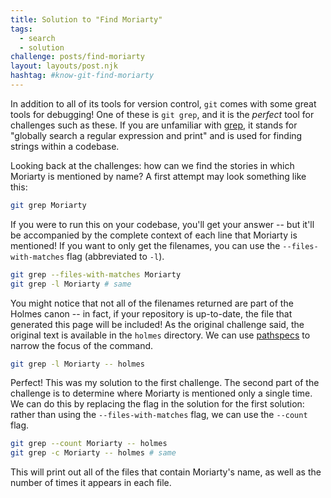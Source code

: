```yaml
---
title: Solution to "Find Moriarty"
tags:
  - search
  - solution
challenge: posts/find-moriarty
layout: layouts/post.njk
hashtag: #know-git-find-moriarty
---
```


In addition to all of its tools for version control, `git` comes with some great tools for debugging! One of these is `git grep`, and it is the _perfect_ tool for challenges such as these. If you are unfamiliar with [grep](https://en.wikipedia.org/wiki/Grep), it stands for "globally search a regular expression and print" and is used for finding strings within a codebase.

Looking back at the challenges: how can we find the stories in which Moriarty is mentioned by name? A first attempt may look something like this:

```bash
git grep Moriarty
```

If you were to run this on your codebase, you'll get your answer -- but it'll be accompanied by the complete context of each line that Moriarty is mentioned! If you want to only get the filenames, you can use the `--files-with-matches` flag (abbreviated to `-l`).

```bash
git grep --files-with-matches Moriarty
git grep -l Moriarty # same
```

You might notice that not all of the filenames returned are part of the Holmes canon -- in fact, if your repository is up-to-date, the file that generated this page will be included! As the original challenge said, the original text is available in the `holmes` directory. We can use <a href='https://css-tricks.com/git-pathspecs-and-how-to-use-them/'>pathspecs</a> to narrow the focus of the command.

```bash
git grep -l Moriarty -- holmes
```

Perfect! This was my solution to the first challenge. The second part of the challenge is to determine where Moriarty is mentioned only a single time. We can do this by replacing the flag in the solution for the first solution: rather than using the `--files-with-matches` flag, we can use the `--count` flag.

```bash
git grep --count Moriarty -- holmes
git grep -c Moriarty -- holmes # same
```

This will print out all of the files that contain Moriarty's name, as well as the number of times it appears in each file.
